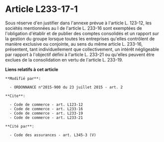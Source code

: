 # Article L233-17-1

Sous réserve d'en justifier dans l'annexe prévue à l'article L. 123-12, les sociétés mentionnées au I de l'article L. 233-16
sont exemptées de l'obligation d'établir et de publier des comptes consolidés et un rapport sur la gestion du groupe lorsque
toutes les entreprises qu'elles contrôlent de manière exclusive ou conjointe, au sens du même article L. 233-16, présentent,
tant individuellement que collectivement, un intérêt négligeable par rapport à l'objectif défini à l'article L. 233-21 ou
qu'elles peuvent être exclues de la consolidation en vertu de l'article L. 233-19.

**Liens relatifs à cet article**

	**Modifié par**:

	  - ORDONNANCE n°2015-900 du 23 juillet 2015 - art. 2

	**Cite**:

	  - Code de commerce - art. L123-12
	  - Code de commerce - art. L233-16
	  - Code de commerce - art. L233-19
	  - Code de commerce - art. L233-21

	**Cité par**:

	  - Code des assurances - art. L345-3 (V)
